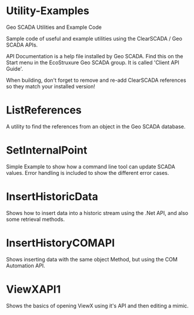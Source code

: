 # Utility-Examples
Geo SCADA Utilities and Example Code

Sample code of useful and example utilities using the ClearSCADA / Geo SCADA APIs.

API Documentation is a help file installed by Geo SCADA. Find this on the Start menu in the EcoStruxure Geo SCADA group. It is called 'Client API Guide'.

When building, don't forget to remove and re-add ClearSCADA references so they match your installed version!

# ListReferences
A utility to find the references from an object in the Geo SCADA database.

# SetInternalPoint
Simple Example to show how a command line tool can update SCADA values.
Error handling is included to show the different error cases.

# InsertHistoricData
Shows how to insert data into a historic stream using the .Net API, and also some retrieval methods.

# InsertHistoryCOMAPI
Shows inserting data with the same object Method, but using the COM Automation API.

# ViewXAPI1
Shows the basics of opening ViewX using it's API and then editing a mimic.

